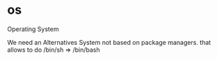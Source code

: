 # os
Operating System

We need an Alternatives System not based on package managers. that allows to do /bin/sh => /bin/bash
